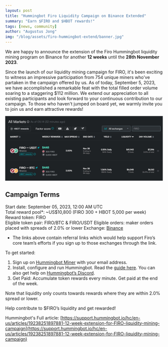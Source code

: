 ```yaml
---
layout: post
title: "Hummingbot Firo Liquidity Campaign on Binance Extended"
summary: "Earn $FIRO and $HBOT rewards!"
tags: [news, community]
author: "Augustus Jong"
img: "/blog/assets/firo-hummingbot-extend/banner.jpg"
---
```

We are happy to announce the extension of the Firo Hummingbot liquidity mining program on Binance for another **12 weeks** until the **28th November 2023**.

Since the launch of our liquidity mining campaign for FIRO, it's been exciting to witness an impressive participation from 754 unique miners who've partaken in the campaign offered by us. As of today, September 5, 2023, we have accomplished a remarkable feat with the total filled order volume soaring to a staggering $112 million. We extend our appreciation to all existing participants and look forward to your continuous contribution to our campaign. To those who haven't jumped on board yet, we warmly invite you to join us and earn attractive rewards! 

![](/blog/assets/firo-hummingbot-extend/screen1.jpg)

## Campaign Terms
Start date: September 05, 2023, 12:00 AM UTC  
Total reward pool*: ~US$10,800 (FIRO 300 + HBOT 5,000 per week)  
Reward token: FIRO  
Eligible token pair: FIRO/BTC & FIRO/USDT 
Eligible orders: maker orders placed with spreads of 2.0% or lower 
Exchange: [Binance](https://accounts.binance.com/en/register?ref=37748947) 

* The links above contain referral links which would help support Firo’s core team’s efforts if you sign up to those exchanges through the link. 

To get started:
1. Sign up on [Hummingbot Miner](https://miner.hummingbot.io/) with your email address.
2. Install, configure and run Hummingbot. Read the [guide here](https://hummingbot.org/getting-started/). You can also get help on [Hummingbot’s Discord](https://discord.hummingbot.io/). 
3. Get Paid: Accumulate token rewards every minute. Get paid at the end of the week. 

Note that liquidity only counts towards rewards where they are within 2.0% spread or lower.

Help contribute to $FIRO’s liquidity and get rewarded! 

Hummingbot's Full article: [https://support.hummingbot.io/hc/en-us/articles/19238251897881-12-week-extension-for-FIRO-liquidity-mining-campaign](https://support.hummingbot.io/hc/en-us/articles/19238251897881-12-week-extension-for-FIRO-liquidity-mining-campaign)
